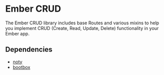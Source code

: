 # Ember CRUD

The Ember CRUD library includes base Routes and various mixins to help you implement CRUD (Create, Read, Update, Delete) functionality in your Ember app.

## Dependencies

* [noty](http://bootboxjs.com/)
* [bootbox](http://ned.im/noty/)
